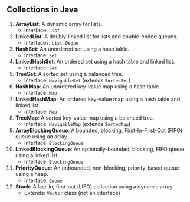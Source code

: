 ## Collections in Java

1. **ArrayList**: A dynamic array for lists.
    - Interface: `List`
2. **LinkedList**: A doubly-linked list for lists and double-ended queues.
    - Interfaces: `List`, `Deque`
3. **HashSet**: An unordered set using a hash table.
    - Interface: `Set`
4. **LinkedHashSet**: An ordered set using a hash table and linked list.
    - Interface: `Set`
5. **TreeSet**: A sorted set using a balanced tree.
    - Interface: `NavigableSet` (extends `SortedSet`)
6. **HashMap**: An unordered key-value map using a hash table.
    - Interface: `Map`
7. **LinkedHashMap**: An ordered key-value map using a hash table and linked list.
    - Interface: `Map`
8. **TreeMap**: A sorted key-value map using a balanced tree.
    - Interface: `NavigableMap` (extends `SortedMap`)
9. **ArrayBlockingQueue**: A bounded, blocking, First-In-First-Out (FIFO) queue using an array.
    - Interface: `BlockingQueue`
10. **LinkedBlockingQueue**: An optionally-bounded, blocking, FIFO queue using a linked list.
    - Interface: `BlockingQueue`
11. **PriorityQueue**: An unbounded, non-blocking, priority-based queue using a heap.
    - Interface: `Queue`
12. **Stack**: A last-in, first-out (LIFO) collection using a dynamic array.
    - Extends: `Vector` class (not an interface)

